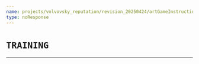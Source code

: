 ```yaml
---
name: projects/volvovsky_reputation/revision_20250424/artGameInstructionsSimple/training_banner.md
type: noResponse
---
```


# `TRAINING`

---
